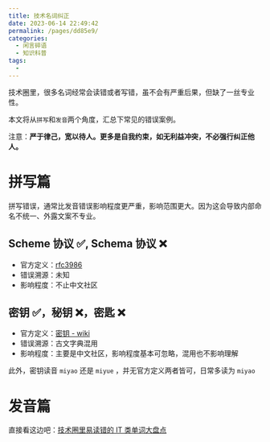 ```yaml
---
title: 技术名词纠正
date: 2023-06-14 22:49:42
permalink: /pages/dd85e9/
categories: 
  - 闲言碎语
  - 知识科普
tags: 
  - 
---
```


技术圈里，很多名词经常会读错或者写错，虽不会有严重后果，但缺了一丝专业性。

本文将从`拼写`和`发音`两个角度，汇总下常见的错误案例。

注意：**严于律己，宽以待人。更多是自我约束，如无利益冲突，不必强行纠正他人。**

<!-- more -->

# 拼写篇

拼写错误，通常比发音错误影响程度更严重，影响范围更大。因为这会导致内部命名不统一、外露文案不专业。

## Scheme 协议 ✅, Schema 协议 ❌

- 官方定义：[rfc3986](https://datatracker.ietf.org/doc/html/rfc3986#section-3.1 )
- 错误溯源：未知
- 影响程度：不止中文社区


## 密钥 ✅，秘钥 ❌，密匙 ❌

- 官方定义：[密钥 - wiki](https://zh.wikipedia.org/wiki/%E5%AF%86%E9%92%A5)
- 错误溯源：古文字典混用
- 影响程度：主要是中文社区，影响程度基本可忽略，混用也不影响理解

此外，密钥读音 `miyao` 还是 `miyue` ，并无官方定义两者皆可，日常多读为 `miyao`

# 发音篇

直接看这边吧：[技术圈里易读错的 IT 类单词大盘点](https://zhuanlan.zhihu.com/p/169314456)
